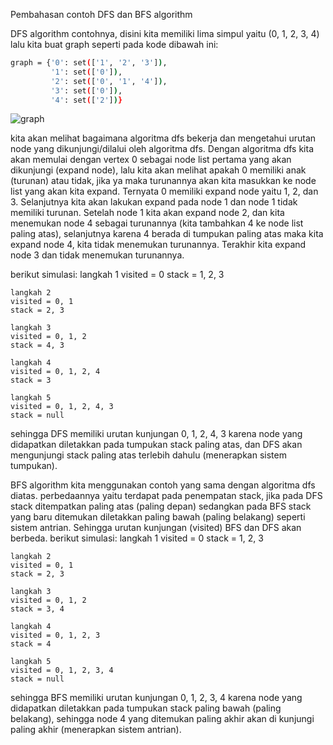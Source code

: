 Pembahasan contoh DFS dan BFS algorithm

DFS algorithm
contohnya, disini kita memiliki lima simpul yaitu (0, 1, 2, 3, 4) lalu kita buat graph seperti pada kode dibawah ini:
```sh
graph = {'0': set(['1', '2', '3']),
         '1': set(['0']),
         '2': set(['0', '1', '4']),
         '3': set(['0']),
         '4': set(['2'])}
```
![graph](https://user-images.githubusercontent.com/44759037/111896184-38cb6980-8a4a-11eb-8994-37ab74ca18d5.PNG)

kita akan melihat bagaimana algoritma dfs bekerja dan mengetahui urutan node yang dikunjungi/dilalui oleh algoritma dfs. Dengan algoritma dfs kita akan memulai dengan vertex 0 sebagai node list pertama yang akan dikunjungi (expand node), lalu kita akan melihat apakah 0 memiliki anak (turunan) atau tidak, jika ya maka turunannya akan kita masukkan ke node list  yang akan kita expand. Ternyata 0 memiliki expand node yaitu 1, 2, dan 3. Selanjutnya kita akan lakukan expand pada node 1 dan node 1 tidak memiliki turunan. Setelah node 1 kita akan expand node 2, dan kita menemukan node 4 sebagai turunannya (kita tambahkan 4 ke node list paling atas), selanjutnya karena 4 berada di tumpukan paling atas maka kita expand node 4, kita tidak menemukan turunannya. Terakhir kita expand node 3 dan tidak menemukan turunannya.

berikut simulasi:
    langkah 1
    visited = 0
    stack = 1, 2, 3
    
    langkah 2
    visited = 0, 1
    stack = 2, 3
    
    langkah 3
    visited = 0, 1, 2
    stack = 4, 3
    
    langkah 4
    visited = 0, 1, 2, 4
    stack = 3
    
    langkah 5
    visited = 0, 1, 2, 4, 3
    stack = null
    
sehingga DFS memiliki urutan kunjungan 0, 1, 2, 4, 3 karena node yang didapatkan diletakkan pada tumpukan stack paling atas, dan DFS akan mengunjungi stack paling atas terlebih dahulu (menerapkan sistem tumpukan).

BFS algorithm
kita menggunakan contoh yang sama dengan algoritma dfs diatas. perbedaannya yaitu terdapat pada penempatan stack, jika pada DFS stack ditempatkan paling atas (paling depan) sedangkan pada BFS stack yang baru ditemukan diletakkan paling bawah (paling belakang) seperti sistem antrian. Sehingga urutan kunjungan (visited) BFS dan DFS akan berbeda.
berikut simulasi:
    langkah 1
    visited = 0
    stack = 1, 2, 3
    
    langkah 2
    visited = 0, 1
    stack = 2, 3
    
    langkah 3
    visited = 0, 1, 2
    stack = 3, 4
    
    langkah 4
    visited = 0, 1, 2, 3
    stack = 4
    
    langkah 5
    visited = 0, 1, 2, 3, 4
    stack = null
    
sehingga BFS memiliki urutan kunjungan 0, 1, 2, 3, 4 karena node yang didapatkan diletakkan pada tumpukan stack paling bawah (paling belakang), sehingga node 4 yang ditemukan paling akhir akan di kunjungi paling akhir (menerapkan sistem antrian).
